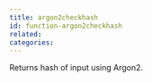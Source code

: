 ```yaml
---
title: argon2checkhash
id: function-argon2checkhash
related:
categories:
---
```


Returns hash of input using Argon2.